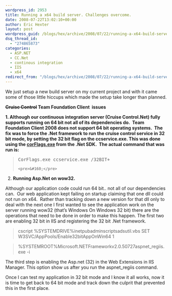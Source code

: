 ```yaml
---
wordpress_id: 2953
title: Running a x64 build server. Challenges overcome.
date: 2008-07-22T13:02:10+00:00
author: Eric Hexter
layout: post
wordpress_guid: /blogs/hex/archive/2008/07/22/running-a-x64-build-server-challenges-overcome.aspx
dsq_thread_id:
  - "274865873"
categories:
  - ASP.NET
  - CC.Net
  - continous integration
  - IIS
  - x64
redirect_from: "/blogs/hex/archive/2008/07/22/running-a-x64-build-server-challenges-overcome.aspx/"
---
```

We just setup a new build server on my current project and with it came some of those little hiccups which made the setup take longer than planned.

**<strike>Cruise Control</strike> Team Foundation Client&#160; issues**

**1. Although our continuous integration server (Cruise Control.Net) fully supports running on 64 bit not all of its dependencies do.&#160; Team Foundation Client 2008 does not support 64 bit operating systems.&#160; The fix was to force the .Net framework to run the cruise control service in 32 bit mode, by setting the 32 bit flag on the ccservice.exe. This was done using the [corFlags.exe](http://msdn.microsoft.com/en-us/library/ms164699(VS.80).aspx) from the .Net SDK.&#160; The actual command that was run is:**

<div class="CodeSnippetTitleBar">
  <div class="CodeDisplayLanguage">
  </div></p>
</div>

<div class="">
  <blockquote>
    <pre>CorFlags.exe ccservice.exe /32BIT+</pre>
    
    <pre>&#160;</pre>
  </blockquote>
</div>

2. **Running Asp.Net on wow32.**

Although our application code could run 64 bit.. not all of our dependencies can.&#160; Our web application kept failing on startup claiming that one dll could not run on x64.&#160; Rather than tracking down a new version for that dll only to deal with the next one I first wanted to see the application work on the server running wow32 (that&#8217;s Windows On Windows 32 bit) there are the operations that need to be done in order to make this happen. The first two are enabling 32 bit in IIS and registering the 32 bit .Net framework.

> cscript %SYSTEMDRIVE%inetpubadminscriptsadsutil.vbs SET W3SVC/AppPools/Enable32bitAppOnWin64 1
      
>   
> %SYSTEMROOT%Microsoft.NETFrameworkv2.0.50727aspnet_regiis.exe -i&#160; 

The third step is enabling the Asp.net (32) in the Web Extensions in IIS Manager. This option show us after you run the aspnet_regiis command.

Once I can test my application in 32 bit mode and I know it all works, now it is time to get back to 64 bit mode and track down the culprit that prevented this in the first place.&#160;